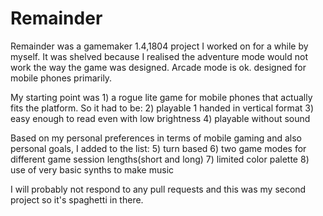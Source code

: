 # Remainder
Remainder was a gamemaker 1.4,1804 project I worked on for a while by myself. It was shelved because I realised the adventure mode would not work the way the game was designed. Arcade mode is ok. designed for mobile phones primarily.

My starting point was 1) a rogue lite game for mobile phones that actually fits the platform. So it had to be:
2) playable 1 handed in vertical format
3) easy enough to read even with low brightness
4) playable without sound

Based on my personal preferences in terms of mobile gaming and also personal goals, I added to the list:
5) turn based
6) two game modes for different game session lengths(short and long)
7) limited color palette
8) use of very basic synths to make music

I will probably not respond to any pull requests and this was my second project so it's spaghetti in there.